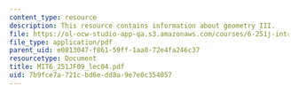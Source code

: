 ```yaml
---
content_type: resource
description: This resource contains information about geometry III.
file: https://ol-ocw-studio-app-qa.s3.amazonaws.com/courses/6-251j-introduction-to-mathematical-programming-fall-2009/7b9fce7a721cbd6edd8a9e7e0c354057_MIT6_251JF09_lec04.pdf
file_type: application/pdf
parent_uid: e0813047-f861-59ff-1aa0-72e4fa246c37
resourcetype: Document
title: MIT6_251JF09_lec04.pdf
uid: 7b9fce7a-721c-bd6e-dd8a-9e7e0c354057
---
```

